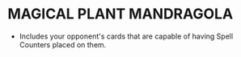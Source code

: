 # MAGICAL PLANT MANDRAGOLA

*   Includes your opponent's cards that are capable of having Spell Counters placed on them.
